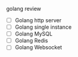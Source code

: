 golang review
- [ ] Golang http server
- [ ] Golang single instance
- [ ] Golang MySQL 
- [ ] Golang Redis
- [ ] Golang Websocket 
